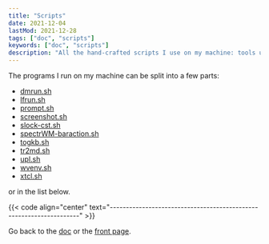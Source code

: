 ```yaml
---
title: "Scripts"
date: 2021-12-04
lastMod: 2021-12-28
tags: ["doc", "scripts"]
keywords: ["doc", "scripts"]
description: "All the hand-crafted scripts I use on my machine: tools using dmenu, utils to take screenshots, run the bar of spectrWM, and many more."
---
```


The programs I run on my machine can be split into a few parts:
- [dmrun.sh](/public/doc/config/scripts/dmrun.sh)
- [lfrun.sh](/public/doc/config/scripts/lfrun.sh)
- [prompt.sh](/public/doc/config/scripts/prompt.sh)
- [screenshot.sh](/public/doc/config/scripts/screenshot.sh)
- [slock-cst.sh](/public/doc/config/scripts/slock-cst.sh)
- [spectrWM-baraction.sh](/public/doc/config/scripts/spectrwm-baraction.sh)
- [togkb.sh](/public/doc/config/scripts/togkb.sh)
- [tr2md.sh](/public/doc/config/scripts/tr2md.sh)
- [upl.sh](/public/doc/config/scripts/upl.sh)
- [wvenv.sh](/public/doc/config/scripts/wvenv.sh)
- [xtcl.sh](/public/doc/config/scripts/xtcl.sh)


or in the list below.

{{< code align="center" text="--------------------------------------------------------------------" >}}

Go back to the [doc](/public/doc/config) or the [front page](/public).  

